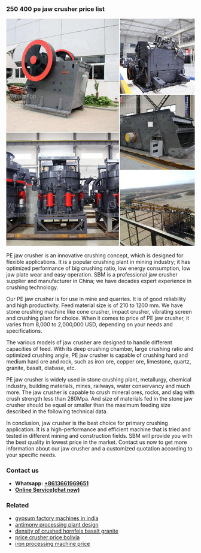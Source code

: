 <h3>250 400 pe jaw crusher price list</h3><img src='1706755379.jpg' alt=''><p>PE jaw crusher is an innovative crushing concept, which is designed for flexible applications. It is a popular crushing plant in mining industry; it has optimized performance of big crushing ratio, low energy consumption, low jaw plate wear and easy operation. SBM is a professional jaw crusher supplier and manufacturer in China; we have decades expert experience in crushing technology.</p><p>Our PE jaw crusher is for use in mine and quarries. It is of good reliability and high productivity. Feed material size is of 210 to 1200 mm. We have stone crushing machine like cone crusher, impact crusher, vibrating screen and crushing plant for choice. When it comes to price of PE jaw crusher, it varies from 8,000 to 2,000,000 USD, depending on your needs and specifications.</p><p>The various models of jaw crusher are designed to handle different capacities of feed. With its deep crushing chamber, large crushing ratio and optimized crushing angle, PE jaw crusher is capable of crushing hard and medium hard ore and rock, such as iron ore, copper ore, limestone, quartz, granite, basalt, diabase, etc.</p><p>PE jaw crusher is widely used in stone crushing plant, metallurgy, chemical industry, building materials, mines, railways, water conservancy and much more. The jaw crusher is capable to crush mineral ores, rocks, and slag with crush strength less than 280Mpa. And size of materials fed in the stone jaw crusher should be equal or smaller than the maximum feeding size described in the following technical data.</p><p>In conclusion, jaw crusher is the best choice for primary crushing application. It is a high-performance and efficient machine that is tried and tested in different mining and construction fields. SBM will provide you with the best quality in lowest price in the market. Contact us now to get more information about our jaw crusher and a customized quotation according to your specific needs.</p><h3>Contact us</h3><ul><li><strong>Whatsapp:&nbsp;<a href="https://wa.me/8613661969651">+8613661969651</a></strong></li><li><a href="https://swt.shibang-china.com/?git&amp;zhl&amp;250 400 pe jaw crusher price list"><strong>Online Service(chat now)</strong></a></li></ul><h3>Related</h3><ul><li><a href='gypsum factory machines in india.md'>gypsum factory machines in india</a></li><li><a href='antimony processing plant design.md'>antimony processing plant design</a></li><li><a href='density of crushed hornfels basalt granite.md'>density of crushed hornfels basalt granite</a></li><li><a href='price crusher price bolivia.md'>price crusher price bolivia</a></li><li><a href='iron processing machine price.md'>iron processing machine price</a></li></ul>